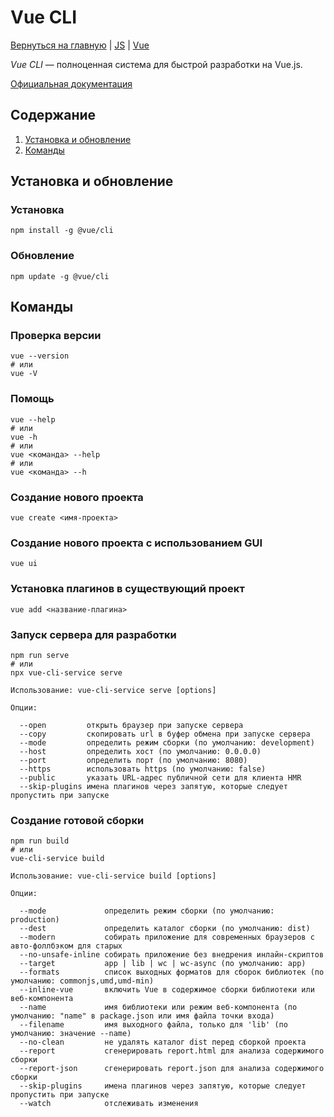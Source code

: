 # Vue CLI

[Вернуться на главную](/README.md) | [JS](./../README.md) | [Vue](./README.md)

*Vue CLI* — полноценная система для быстрой разработки на Vue.js.

[Официальная документация](https://cli.vuejs.org/ru/)

## Содержание

1. [Установка и обновление](#установка-и-обновление)
2. [Команды](#команды)

## Установка и обновление

### Установка

```shell script
npm install -g @vue/cli
```

### Обновление

```shell script
npm update -g @vue/cli
```

## Команды

### Проверка версии

```shell script
vue --version
# или
vue -V
```
### Помощь

```shell script
vue --help
# или
vue -h
# или
vue <команда> --help
# или
vue <команда> --h
```

### Создание нового проекта

```shell script
vue create <имя-проекта>
```

### Создание нового проекта с использованием GUI

```shell script
vue ui
```

### Установка плагинов в существующий проект

```shell script
vue add <название-плагина>
```

### Запуск сервера для разработки

```shell script
npm run serve
# или
npx vue-cli-service serve
```

```
Использование: vue-cli-service serve [options]

Опции:

  --open         открыть браузер при запуске сервера
  --copy         скопировать url в буфер обмена при запуске сервера
  --mode         определить режим сборки (по умолчанию: development)
  --host         определить хост (по умолчанию: 0.0.0.0)
  --port         определить порт (по умолчанию: 8080)
  --https        использовать https (по умолчанию: false)
  --public       указать URL-адрес публичной сети для клиента HMR
  --skip-plugins имена плагинов через запятую, которые следует пропустить при запуске
```

### Создание готовой сборки

```shell script
npm run build
# или
vue-cli-service build
```

```
Использование: vue-cli-service build [options]

Опции:

  --mode             определить режим сборки (по умолчанию: production)
  --dest             определить каталог сборки (по умолчанию: dist)
  --modern           собирать приложение для современных браузеров с авто-фоллбэком для старых
  --no-unsafe-inline собирать приложение без внедрения инлайн-скриптов
  --target           app | lib | wc | wc-async (по умолчанию: app)
  --formats          список выходных форматов для сборок библиотек (по умолчанию: commonjs,umd,umd-min)
  --inline-vue       включить Vue в содержимое сборки библиотеки или веб-компонента
  --name             имя библиотеки или режим веб-компонента (по умолчанию: "name" в package.json или имя файла точки входа)
  --filename         имя выходного файла, только для 'lib' (по умолчанию: значение --name)
  --no-clean         не удалять каталог dist перед сборкой проекта
  --report           сгенерировать report.html для анализа содержимого сборки
  --report-json      сгенерировать report.json для анализа содержимого сборки
  --skip-plugins     имена плагинов через запятую, которые следует пропустить при запуске
  --watch            отслеживать изменения
```
